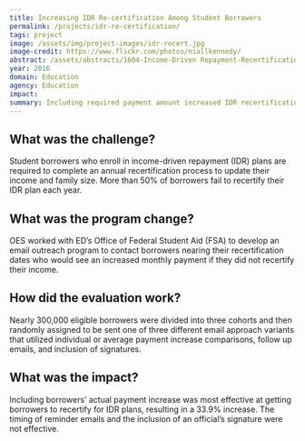 ```yaml
---
title: Increasing IDR Re-certification Among Student Borrowers
permalink: /projects/idr-re-certification/
tags: project
image: /assets/img/project-images/idr-recert.jpg
image-credit: https://www.flickr.com/photos/niallkennedy/
abstract: /assets/abstracts/1604-Income-Driven Repayment-Recertification.pdf
year: 2016
domain: Education
agency: Education
impact:
summary: Including required payment amount increased IDR recertification by 33.9%.
---
```

## What was the challenge?

Student borrowers who enroll in income-driven repayment (IDR) plans are required to complete an annual recertification process to update their income and family size. More than 50% of borrowers fail to recertify their IDR plan each year.

## What was the program change?

OES worked with ED’s Office of Federal Student Aid (FSA) to develop an email outreach program to contact borrowers nearing their recertification dates who would see an increased monthly payment if they did not recertify their income.

## How did the evaluation work?

Nearly 300,000 eligible borrowers were divided into three cohorts and then randomly assigned to be sent one of three different email approach variants that utilized individual or average payment increase comparisons, follow up emails, and inclusion of signatures.

## What was the impact?

Including borrowers’ actual payment increase was most effective at getting borrowers to recertify for IDR plans, resulting in a 33.9% increase. The timing of reminder emails and the inclusion of an official’s signature were not effective.

